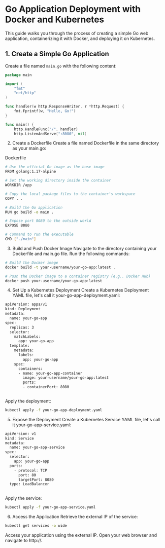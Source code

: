 # Go Application Deployment with Docker and Kubernetes

This guide walks you through the process of creating a simple Go web application, containerizing it with Docker, and deploying it on Kubernetes.

## 1. Create a Simple Go Application

Create a file named `main.go` with the following content:

```go
package main

import (
	"fmt"
	"net/http"
)

func handler(w http.ResponseWriter, r *http.Request) {
	fmt.Fprintf(w, "Hello, Go!")
}

func main() {
	http.HandleFunc("/", handler)
	http.ListenAndServe(":8080", nil)
```

2. Create a Dockerfile
Create a file named Dockerfile in the same directory as your main.go:

Dockerfile
``` bash
# Use the official Go image as the base image
FROM golang:1.17-alpine

# Set the working directory inside the container
WORKDIR /app

# Copy the local package files to the container's workspace
COPY . .

# Build the Go application
RUN go build -o main .

# Expose port 8080 to the outside world
EXPOSE 8080

# Command to run the executable
CMD ["./main"]
``` 
3. Build and Push Docker Image
Navigate to the directory containing your Dockerfile and main.go file. Run the following commands:

``` bash
# Build the Docker image
docker build -t your-username/your-go-app:latest .

# Push the Docker image to a container registry (e.g., Docker Hub)
docker push your-username/your-go-app:latest
```
4. Set Up a Kubernetes Deployment
Create a Kubernetes Deployment YAML file, let's call it your-go-app-deployment.yaml:

``` bash
apiVersion: apps/v1
kind: Deployment
metadata:
  name: your-go-app
spec:
  replicas: 3
  selector:
    matchLabels:
      app: your-go-app
  template:
    metadata:
      labels:
        app: your-go-app
    spec:
      containers:
      - name: your-go-app-container
        image: your-username/your-go-app:latest
        ports:
        - containerPort: 8080
        
``` 
Apply the deployment:

``` bash
kubectl apply -f your-go-app-deployment.yaml 
```
5. Expose the Deployment
Create a Kubernetes Service YAML file, let's call it your-go-app-service.yaml:

``` bash
apiVersion: v1
kind: Service
metadata:
  name: your-go-app-service
spec:
  selector:
    app: your-go-app
  ports:
    - protocol: TCP
      port: 80
      targetPort: 8080
  type: LoadBalancer
  
 ``` 
Apply the service:

``` bash
kubectl apply -f your-go-app-service.yaml
``` 
6. Access the Application
Retrieve the external IP of the service:

``` bash 
kubectl get services -o wide
```
Access your application using the external IP. Open your web browser and navigate to http://<external-ip>.

